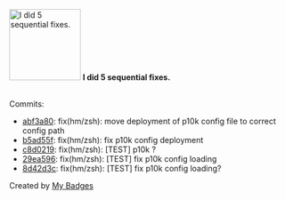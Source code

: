 <img src="https://my-badges.github.io/my-badges/fix-5.png" alt="I did 5 sequential fixes." title="I did 5 sequential fixes." width="128">
<strong>I did 5 sequential fixes.</strong>
<br><br>

Commits:

- <a href="https://github.com/snyssen/nixos-config/commit/abf3a8038671dee9904720bae22e0e4d9f83b18e">abf3a80</a>: fix(hm/zsh): move deployment of p10k config file to correct config path
- <a href="https://github.com/snyssen/nixos-config/commit/b5ad55fba72e261b4ed52ffeeb92abff292aebe8">b5ad55f</a>: fix(hm/zsh): fix p10k config deployment
- <a href="https://github.com/snyssen/nixos-config/commit/c8d02191683952a60559ebd47657fa0c9e1e92b9">c8d0219</a>: fix(hm/zsh): [TEST] p10k ?
- <a href="https://github.com/snyssen/nixos-config/commit/29ea596ba31c6401f9f81d2f96a74677f425cec2">29ea596</a>: fix(hm/zsh): [TEST] fix p10k config loading
- <a href="https://github.com/snyssen/nixos-config/commit/8d42d3c620241ac607398631c5242e449a6973a7">8d42d3c</a>: fix(hm/zsh): [TEST] fix p10k config loading?


Created by <a href="https://github.com/my-badges/my-badges">My Badges</a>